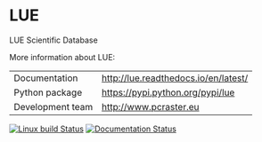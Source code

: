 # LUE
LUE Scientific Database


More information about LUE:

|                  |                                      |
| -----------------|--------------------------------------|
| Documentation    | http://lue.readthedocs.io/en/latest/ |
| Python package   | https://pypi.python.org/pypi/lue     |
| Development team | http://www.pcraster.eu               |



[![Linux build Status](https://travis-ci.org/pcraster/lue.svg?branch=master)](https://travis-ci.org/pcraster/lue) [![Documentation Status](https://readthedocs.org/projects/docs/badge/)](https://lue.readthedocs.io/en/latest)
